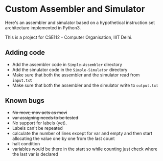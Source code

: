 # Custom Assembler and Simulator
Here's an assembler and simulator based on a hypothetical instruction set architecture implemented in Python3.

This is a project for CSE112 - Computer Organisation, IIIT Delhi.

## Adding code
* Add the assembler code in `Simple-Assembler` directory
* Add the simulator code in the `Simple-Simulator` directory
* Make sure that both the assembler and the simulator read from `input.txt`
* Make sure that both the assembler and the simulator write to `output.txt`


## Known bugs
* ~~No movr, mov acts as movi~~
* ~~var assigning needs to be tested~~
* No support for labels (yet).
* Labels can't be repeated
* calculate the number of lines except for var and empty and then start allocating the value one by one from the last count
* halt condition
* variables would be there in the start so while counting just check where the last var is declared
